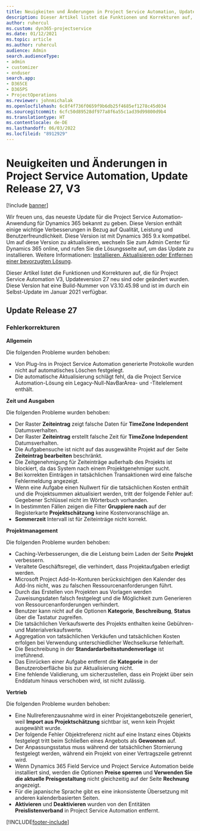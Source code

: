 ```yaml
---
title: Neuigkeiten und Änderungen in Project Service Automation, Update Release 27, V3
description: Dieser Artikel listet die Funktionen und Korrekturen auf, die in der Project Service Automation Updateversion 27, V3, verfügbar sind.
author: ruhercul
ms.custom: dyn365-projectservice
ms.date: 01/12/2021
ms.topic: article
ms.author: ruhercul
audience: Admin
search.audienceType:
- admin
- customizer
- enduser
search.app:
- D365CE
- D365PS
- ProjectOperations
ms.reviewer: johnmichalak
ms.openlocfilehash: 6c8f4f736f0659f9b6db25f4685ef1278c45d034
ms.sourcegitcommit: 6cfc50d89528df977a8f6a55c1ad39d99800d9b4
ms.translationtype: HT
ms.contentlocale: de-DE
ms.lasthandoff: 06/03/2022
ms.locfileid: "8912929"
---
```

# <a name="whats-new-or-changed-in-project-service-automation-update-release-27-v3"></a>Neuigkeiten und Änderungen in Project Service Automation, Update Release 27, V3

[!include [banner](../includes/psa-now-project-operations.md)]

Wir freuen uns, das neueste Update für die Project Service Automation-Anwendung für Dynamics 365 bekannt zu geben. Diese Version enthält einige wichtige Verbesserungen in Bezug auf Qualität, Leistung und Benutzerfreundlichkeit. Diese Version ist mit Dynamics 365 9.x kompatibel. Um auf diese Version zu aktualisieren, wechseln Sie zum Admin Center für Dynamics 365 online, und rufen Sie die Lösungsseite auf, um das Update zu installieren. Weitere Informationen: [Installieren, Aktualisieren oder Entfernen einer bevorzugten Lösung](/power-platform/admin/install-remove-preferred-solution).

Dieser Artikel listet die Funktionen und Korrekturen auf, die für Project Service Automation V3, Updateversion 27 neu sind oder geändert wurden. Diese Version hat eine Build-Nummer von V3.10.45.98 und ist im durch ein Selbst-Update im Januar 2021 verfügbar.

## <a name="update-release-27"></a>Update Release 27

### <a name="bug-fixes"></a>Fehlerkorrekturen

**Allgemein**

Die folgenden Probleme wurden behoben:

- Von Plug-Ins in Project Service Automation generierte Protokolle wurden nicht auf automatisches Löschen festgelegt.
- Die automatische Aktualisierung schlägt fehl, da die Project Service Automation-Lösung ein Legacy-Null-NavBarArea- und -Titelelement enthält.

**Zeit und Ausgaben**

Die folgenden Probleme wurden behoben:

- Der Raster **Zeiteintrag** zeigt falsche Daten für **TimeZone Independent** Datumsverhalten.
- Der Raster **Zeiteintrag** erstellt falsche Zeit für **TimeZone Independent** Datumsverhalten.
- Die Aufgabensuche ist nicht auf das ausgewählte Projekt auf der Seite **Zeiteintrag bearbeiten** beschränkt.
- Die Zeitgenehmigung für Zeiteinträge außerhalb des Projekts ist blockiert, da das System nach einem  Projektgenehmiger sucht.
- Bei korrekten Einträgen in tatsächlichen Transaktionen wird eine falsche Fehlermeldung angezeigt.
- Wenn eine Aufgabe einen Nullwert für die tatsächlichen Kosten enthält und die Projektsummen aktualisiert werden, tritt der folgende Fehler auf: Gegebener Schlüssel nicht im Wörterbuch vorhanden.
- In bestimmten Fällen zeigen die Filter **Gruppiere nach** auf der Registerkarte **Projektschätzung** keine Kostenvoranschläge an.
- **Sommerzeit** Intervall ist für Zeiteinträge nicht korrekt.

**Projektmanagement**

Die folgenden Probleme wurden behoben:

- Caching-Verbesserungen, die die Leistung beim Laden der Seite **Projekt** verbessern.
- Veraltete Geschäftsregel, die verhindert, dass Projektaufgaben erledigt werden.
- Microsoft Project Add-In-Konturen berücksichtigen den Kalender des Add-Ins nicht, was zu falschen Ressourcenanforderungen führt.
- Durch das Erstellen von Projekten aus Vorlagen werden Zuweisungsdaten falsch festgelegt und die Möglichkeit zum Generieren von Ressourcenanforderungen verhindert.
- Benutzer kann nicht auf die Optionen **Kategorie**, **Beschreibung**, **Status** über die Tastatur zugreifen.
- Die tatsächlichen Verkaufswerte des Projekts enthalten keine Gebühren- und Materialverkaufswerte.
- Aggregation von tatsächlichen Verkäufen und tatsächlichen Kosten erfolgen bei Verwendung unterschiedlicher Wechselkurse fehlerhaft.
- Die Beschreibung in der **Standardarbeitsstundenvorlage** ist irreführend.
- Das Einrücken einer Aufgabe entfernt die **Kategorie** in der Benutzeroberfläche bis zur Aktualisierung nicht.
- Eine fehlende Validierung, um sicherzustellen, dass ein Projekt über sein Enddatum hinaus verschoben wird, ist nicht zulässig.

**Vertrieb**

Die folgenden Probleme wurden behoben:

- Eine Nullreferenzausnahme wird in einer Projektangebotszeile generiert, weil **Import aus Projektschätzung** sichtbar ist, wenn kein Projekt ausgewählt wurde.
- Der folgende Fehler Objektreferenz nicht auf eine Instanz eines Objekts festgelegt tritt beim Schließen eines Angebots als **Gewonnen** auf.
- Der Anpassungsstatus muss während der tatsächlichen Stornierung festgelegt werden, während ein Projekt von einer Vertragszeile getrennt wird.
- Wenn Dynamics 365 Field Service und Project Service Automation beide installiert sind, werden die Optionen **Preise sperren** und **Verwenden Sie die aktuelle Preisgestaltung** nicht gleichzeitig auf der Seite **Rechnung** angezeigt.
- Für die japanische Sprache gibt es eine inkonsistente Übersetzung mit anderen kalenderbasierten Seiten.
- **Aktivieren** und **Deaktivieren** wurden von den Entitäten **Preislistenverband** in Project Service Automation entfernt.


[!INCLUDE[footer-include](../includes/footer-banner.md)]
